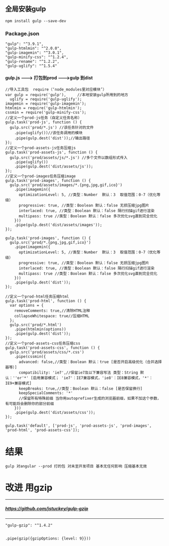 ## 全局安装gulp
    npm install gulp --save-dev

### Package.json
    "gulp": "^3.9.1",
    "gulp-htmlmin": "^2.0.0",
    "gulp-imagemin": "^3.0.1",
    "gulp-minify-css": "^1.2.4",
    "gulp-rename": "^1.2.2",
    "gulp-uglify": "^1.5.4"

#### gulp.js  ---> 打包到prod --->gulp 到dist
    //导入工具包  require（‘node_modules里对应模块’）
    var gulp = require('gulp'),     //本地安装gulp所用到的地方
      uglify = require('gulp-uglify');
    imagemin = require('gulp-imagemin');
    htmlmin = require('gulp-htmlmin');
    cssmin = require('gulp-minify-css');
    //定义一个prod-js任务（自定义任务名称）
    gulp.task('prod-js', function () {
      gulp.src('prod/*.js') //该任务针对的文件
        .pipe(uglify())//该任务调用的模块
        .pipe(gulp.dest('dist'));//输出路径
    });
    //定义一个prod-assets-js任务压缩js
    gulp.task('prod-assets-js', function () {
      gulp.src('prod/assets/js/*.js') //多个文件以数组形式传入
        .pipe(uglify())
        .pipe(gulp.dest('dist/assets/js'));
    });
    //定义一个prod-images任务压缩image
    gulp.task('prod-images', function () {
      gulp.src('prod/assets/images/*.{png,jpg,gif,ico}')
        .pipe(imagemin({
          optimizationLevel: 5, //类型：Number  默认：3  取值范围：0-7（优化等级）
          progressive: true, //类型：Boolean 默认：false 无损压缩jpg图片
          interlaced: true, //类型：Boolean 默认：false 隔行扫描gif进行渲染
          multipass: true //类型：Boolean 默认：false 多次优化svg直到完全优化
        }))
        .pipe(gulp.dest('dist/assets/images'));
    });

    gulp.task('prod-images', function () {
      gulp.src('prod/*.{png,jpg,gif,ico}')
        .pipe(imagemin({
          optimizationLevel: 5, //类型：Number  默认：3  取值范围：0-7（优化等级）
          progressive: true, //类型：Boolean 默认：false 无损压缩jpg图片
          interlaced: true, //类型：Boolean 默认：false 隔行扫描gif进行渲染
          multipass: true //类型：Boolean 默认：false 多次优化svg直到完全优化
        }))
        .pipe(gulp.dest('dist'));
    });

    //定义一个prod-html任务压缩html
    gulp.task('prod-html', function () {
      var options = {
        removeComments: true,//清除HTML注释
        collapseWhitespace: true//压缩HTML
      };
      gulp.src('prod/*.html')
        .pipe(htmlmin(options))
        .pipe(gulp.dest('dist'));
    });
    //定义一个prod-assets-css任务压缩css
    gulp.task('prod-assets-css', function () {
      gulp.src('prod/assets/css/*.css')
        .pipe(cssmin({
          advanced: false,//类型：Boolean 默认：true [是否开启高级优化（合并选择器等）]
          compatibility: 'ie7',//保留ie7及以下兼容写法 类型：String 默认：''or'*' [启用兼容模式； 'ie7'：IE7兼容模式，'ie8'：IE8兼容模式，'*'：IE9+兼容模式]
          keepBreaks: true,//类型：Boolean 默认：false [是否保留换行]
          keepSpecialComments: '*'
          //保留所有特殊前缀 当你用autoprefixer生成的浏览器前缀，如果不加这个参数，有可能将会删除你的部分前缀
        }))
        .pipe(gulp.dest('dist/assets/css'));
    });

    gulp.task('default', ['prod-js', 'prod-assets-js', 'prod-images', 'prod-html', 'prod-assets-css']);

# 结果
    gulp 对angular --prod 打的包 对未至开发项目 基本无任何影响 压缩基本无效

# 改进 用gzip
------
##### https://github.com/jstuckey/gulp-gzip
------
    "gulp-gzip": "^1.4.2"


    .pipe(gzip({gzipOptions: {level: 9}}))




